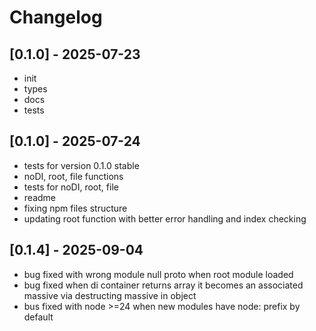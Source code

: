 # Changelog

## [0.1.0] - 2025-07-23

- init
- types
- docs
- tests

## [0.1.0] - 2025-07-24

- tests for version 0.1.0 stable
- noDI, root, file functions
- tests for noDI, root, file
- readme
- fixing npm files structure
- updating root function with better error handling and index checking

## [0.1.4] - 2025-09-04

- bug fixed with wrong module null proto when root module loaded
- bug fixed when di container returns array it becomes an 
associated massive via destructing massive in object
- bus fixed with node >=24 when new modules have node: prefix by default